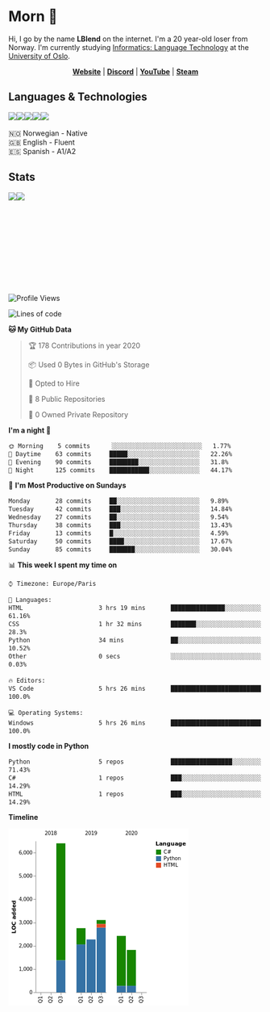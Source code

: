 # Morn 👋

Hi, I go by the name **LBlend** on the internet. I'm a 20 year-old loser from Norway. I'm currently studying [Informatics: Language Technology](https://translate.google.no/translate?sl=auto&tl=en&u=https%3A%2F%2Fwww.uio.no%2Fstudier%2Fprogram%2Finformatikk-sprakteknologi%2Findex.html) at the [University of Oslo](https://www.uio.no/english/).

<p align="center">
  <strong><a href="https://lblend.moe">Website</a></strong> |
  <strong><a href="https://discord.com/users/170506717140877312">Discord</a></strong> |
  <strong><a href="https://www.youtube.com/channel/UCBXEB_WzQIzF98gMNw8xAEQ">YouTube</a></strong> |
  <strong><a href="https://steamcommunity.com/id/lblend">Steam</a></strong>
</p>


## Languages & Technologies

<a href="https://www.python.org/"><img src="https://img.shields.io/badge/python%20-%2314354C.svg?&style=for-the-badge&logo=python&logoColor=white"/></a><a href="https://en.wikipedia.org/wiki/HTML5"><img src="https://img.shields.io/badge/html5%20-%23E34F26.svg?&style=for-the-badge&logo=html5&logoColor=white"/></a><a href="https://en.wikipedia.org/wiki/Cascading_Style_Sheets"><img src="https://img.shields.io/badge/css3%20-%231572B6.svg?&style=for-the-badge&logo=css3&logoColor=white"/></a><a href="https://www.mongodb.com/"><img src ="https://img.shields.io/badge/MongoDB-%234ea94b.svg?&style=for-the-badge&logo=mongodb&logoColor=white"/></a><a href="https://git-scm.com/"><img src="https://img.shields.io/badge/git%20-%23F05033.svg?&style=for-the-badge&logo=git&logoColor=white"/></a>

🇳🇴 Norwegian - Native
<br>
🇬🇧 English - Fluent
<br>
🇪🇸 Spanish - A1/A2


## Stats

<a href="https://github.com/LBlend">
  <img align="left" src="https://github-readme-stats.vercel.app/api?username=LBlend&show_icons=true&theme=tokyonight" />
</a>
<a href="https://github.com/LBlend">
  <img align="left" src="https://github-readme-stats.vercel.app/api/top-langs/?username=LBlend" />
</a>

<br />
<br />
<br />
<br />
<br />
<br />
<br />
<br />
<br />
<br />
<br />

<!--START_SECTION:waka-->
![Profile Views](http://img.shields.io/badge/Profile%20Views-7-blue)

![Lines of code](https://img.shields.io/badge/From%20Hello%20World%20I've%20written-218030%20Lines%20of%20code-blue)

**🐱 My GitHub Data** 

> 🏆 178 Contributions in year 2020
 > 
> 📦 Used 0 Bytes in GitHub's Storage 
 > 
> 💼 Opted to Hire
 > 
> 📜 8 Public Repositories 
 > 
> 🔑 0 Owned Private Repository 
 > 
**I'm a night 🦉** 

```text
🌞 Morning    5 commits      ░░░░░░░░░░░░░░░░░░░░░░░░░   1.77% 
🌆 Daytime    63 commits     █████░░░░░░░░░░░░░░░░░░░░   22.26% 
🌃 Evening    90 commits     ████████░░░░░░░░░░░░░░░░░   31.8% 
🌙 Night      125 commits    ███████████░░░░░░░░░░░░░░   44.17%

```
📅 **I'm Most Productive on Sundays** 

```text
Monday       28 commits     ██░░░░░░░░░░░░░░░░░░░░░░░   9.89% 
Tuesday      42 commits     ███░░░░░░░░░░░░░░░░░░░░░░   14.84% 
Wednesday    27 commits     ██░░░░░░░░░░░░░░░░░░░░░░░   9.54% 
Thursday     38 commits     ███░░░░░░░░░░░░░░░░░░░░░░   13.43% 
Friday       13 commits     █░░░░░░░░░░░░░░░░░░░░░░░░   4.59% 
Saturday     50 commits     ████░░░░░░░░░░░░░░░░░░░░░   17.67% 
Sunday       85 commits     ███████░░░░░░░░░░░░░░░░░░   30.04%

```


📊 **This week I spent my time on** 

```text
⌚︎ Timezone: Europe/Paris

💬 Languages: 
HTML                     3 hrs 19 mins       ███████████████░░░░░░░░░░   61.16% 
CSS                      1 hr 32 mins        ███████░░░░░░░░░░░░░░░░░░   28.3% 
Python                   34 mins             ██░░░░░░░░░░░░░░░░░░░░░░░   10.52% 
Other                    0 secs              ░░░░░░░░░░░░░░░░░░░░░░░░░   0.03%

🔥 Editors: 
VS Code                  5 hrs 26 mins       █████████████████████████   100.0%

💻 Operating Systems: 
Windows                  5 hrs 26 mins       █████████████████████████   100.0%

```

**I mostly code in Python** 

```text
Python                   5 repos             █████████████████░░░░░░░░   71.43% 
C#                       1 repos             ███░░░░░░░░░░░░░░░░░░░░░░   14.29% 
HTML                     1 repos             ███░░░░░░░░░░░░░░░░░░░░░░   14.29%

```


**Timeline**

![Chart not found](https://github.com/LBlend/LBlend/blob/master/charts/bar_graph.png) 


<!--END_SECTION:waka-->
